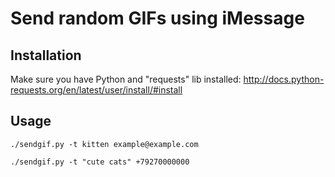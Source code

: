 # Send random GIFs using iMessage

## Installation
Make sure you have Python and "requests" lib installed: http://docs.python-requests.org/en/latest/user/install/#install


## Usage

`./sendgif.py -t kitten example@example.com`

`./sendgif.py -t "cute cats" +79270000000`
